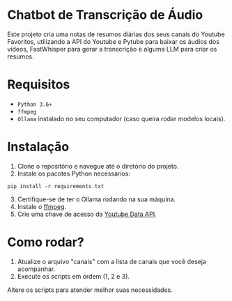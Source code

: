 # Chatbot de Transcrição de Áudio

Este projeto cria uma notas de resumos diárias dos seus canais do Youtube Favoritos, utilizando 
a API do Youtube e Pytube para baixar os áudios dos vídeos, FastWhisper para gerar a transcrição
e alguma LLM para criar os resumos.


# Requisitos

- `Python 3.6+`
- `ffmpeg`
- `Ollama` instalado no seu computador (caso queira rodar modelos locais).

# Instalação

1.	Clone o repositório e navegue até o diretório do projeto.
2.	Instale os pacotes Python necessários:

`pip install -r requirements.txt`

3.	Certifique-se de ter o Ollama rodando na sua máquina.
4.  Instale o [ffmpeg](https://www.ffmpeg.org/).
5.  Crie uma chave de acesso da [Youtube Data API](https://console.cloud.google.com/marketplace/product/google/youtube.googleapis.com?q=search&referrer=search&hl=pt-br&project=scidata-299417).


# Como rodar?

1. Atualize o arquivo "canais" com a lista de canais que você deseja acompanhar.
2. Execute os scripts em ordem (1, 2 e 3).

Altere os scripts para atender melhor suas necessidades.